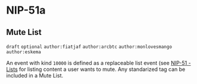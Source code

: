 NIP-51a
======

Mute List
-------------------------

`draft` `optional` `author:fiatjaf` `author:arcbtc` `author:monlovesmango` `author:eskema` 

An event with kind `10000` is defined as a replaceable list event (see [NIP-51 - Lists](51.md) for listing content a user wants to mute. Any standarized tag can be included in a Mute List.